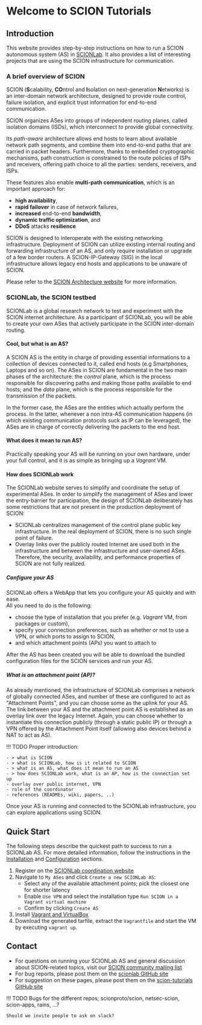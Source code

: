 # Welcome to SCION Tutorials

## Introduction

This website provides step-by-step instructions on how to run a SCION autonomous system (AS) in [SCIONLab](https://www.scionlab.org).
It also provides a list of interesting projects that are using the SCION infrastructure for communication.

### A brief overview of SCION
SCION (**S**calability, **CO**ntrol and **I**solation on next-generation **N**etworks) is an inter-domain network architecture, designed to provide route control, failure isolation, and explicit trust information for end-to-end communication.

SCION organizes ASes into groups of independent routing planes, called isolation domains (ISDs), which interconnect to provide global connectivity.

Its *path-aware* architecture allows end hosts to learn about available network path segments, and combine them into end-to-end paths that are carried in packet headers. Furthermore, thanks to embedded cryptographic mechanisms, path construction is constrained to the route policies of ISPs and receivers, offering path choice to all the parties: senders, receivers, and ISPs.

These features also enable **multi-path communication**, which is an important approach for:

- **high availability**,
- **rapid failover** in case of network failures, 
- **increased** end-to-end **bandwidth**, 
- **dynamic traffic optimization**, and 
- **DDoS** attacks **resilience**

SCION is designed to interoperate with the existing networking infrastructure. Deployment of SCION can utilize existing internal routing and forwarding infrastructure of an AS, and only require installation or upgrade of a few border routers. A SCION-IP-Gateway (SIG) in the local infrastructure allows legacy end hosts and applications to be unaware of SCION.

Please refer to the [SCION Architecture website](https://www.scion-architecture.net) for more information. 

### SCIONLab, the SCION testbed
SCIONLab is a global research network to test and experiment with the SCION internet architecture. As a participant of SCIONLab, you will be able to create your own ASes that actively participate in the SCION inter-domain routing.

#### Cool, but what is an AS?
A SCION AS is the entity in charge of providing essential informations to a collection of devices connected to it, called end hosts (e.g Smartphones, Laptops and so on).
The ASes in SCION are fundamental in the two main phases of the architecture: the *control* plane, which is the process responsible for discovering paths and making those paths available to end hosts; and the *data* plane, which is the process responsible for the transmission of the packets.

In the former case, the ASes are the entities which actually perform the process.
In the latter, whenever a non intra-AS communication happens (in which existing communication protocols suck as IP can be leveraged), the ASes are in charge of correctly delivering the packets to the end host.

#### What does it mean to run AS?
Practically speaking your AS will be running on your own hardware, under your full control, and it is as simple as bringing up a *Vagrant* VM.

#### How does SCIONLab work
The SCIONLab website serves to simplify and coordinate the setup of experimental ASes.
In order to simplify the management of ASes and lower the entry-barrier for participation, the design of SCIONLab deliberately has some restrictions that are not present in the production deployment of SCION:

- SCIONLab centralizes management of the control plane public key infrastructure. In the real deployment of SCION, there is no such single point of failure.
- Overlay links over the publicly routed Internet are used both in the infrastructure and between the infrastructure and user-owned ASes. Therefore, the security, availability, and performance properties of SCION are not fully realized.

##### Configure your AS
SCIONLab offers a WebApp that lets you configure your AS quickly and with ease. <br/>
All you need to do is the following: 

- choose the type of installation that you prefer (e.g. *Vagrant* VM, from packages or custom), 
- specify your connection preferences, such as whether or not to use a VPN, or which ports to assign to SCION,
- and which attachment points (APs) you want to attach to

After the AS has been created you will be able to download the bundled configuration files for the SCION services and run your AS.


##### What is an attachment point (AP)?
As already mentioned, the infrastructure of SCIONLab comprises a network of globally connected ASes, and number of these are configured to act as "Attachment Points", and you can choose some as the uplink for your AS. The link between your AS and the attachment point AS is established as an overlay link over the legacy Internet. Again, you can choose whether to instantiate this connection publicly (through a static public IP) or through a VPN offered by the Attachment Point itself (allowing also devices behind a NAT to act as AS).

!!! TODO
    Proper introduction:

    - > what is SCION
    - > what is SCIONLab, how is it related to SCION
    - > what is an AS, what does it mean to run an AS
    - > how does SCIONLab work, what is an AP, how is the connection set up
    - overlay over public internet, VPN
    - role of the coordinator
    - references (READMEs, wiki, papers, ..)

Once your AS is running and connected to the SCIONLab infrastructure, you can explore applications using SCION.


## Quick Start

The following steps describe the quickest path to success to run a SCIONLab AS.
For more detailed information, follow the instructions in the [Installation](install/index.md) and 
[Configuration](config/create_as.md) sections.

1. Register on the [SCIONLab coordination website](https://www.scionlab.org)
2. Navigate to `My ASes` and click `Create a new SCIONLab AS`:
    * Select any of the available attachment points; pick the closest one for shorter latency
    * Enable `Use VPN` and select the installation type `Run SCION in a Vagrant virtual machine`
    * Confirm by clicking `Create AS`
3. Install [Vagrant and VirtualBox](install/vm.md)
4. Download the generated tarfile, extract the `Vagrantfile` and start the VM by executing `vagrant up`.

[//]: # (TODO: Screenshots)



## Contact

* For questions on running your SCIONLab AS and general discussion about SCION-related topics, visit our [SCION community mailing list](https://lists.inf.ethz.ch/mailman/listinfo/scion)
* For bug reports, please post them on the [scionlab GitHub site](https://github.com/netsec-ethz/scionlab)
* For suggestion on these pages, please post them on the [scion-tutorials GitHub site](https://github.com/netsec-ethz/scion-tutorials)

!!! TODO
    Bugs for the different repos; scionproto/scion, netsec-scion, scion-apps, rains, ...?
    
    Should we invite people to ask on slack?
